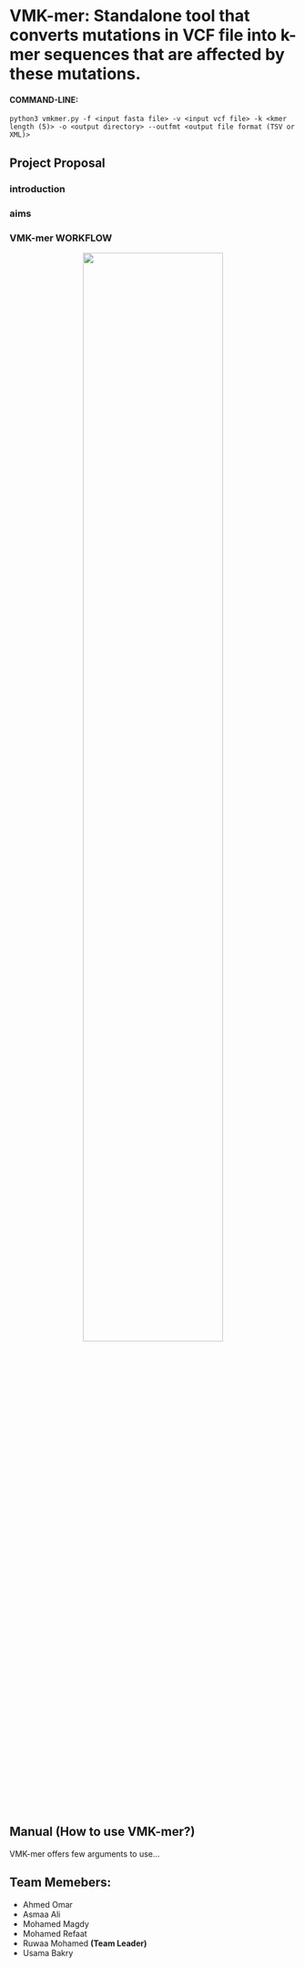 # VMK-mer: Standalone tool that converts mutations in VCF file into k-mer sequences that are affected by these mutations.

#### COMMAND-LINE:
```
python3 vmkmer.py -f <input fasta file> -v <input vcf file> -k <kmer length (5)> -o <output directory> --outfmt <output file format (TSV or XML)>
``` 

## Project Proposal

### introduction


### aims


### VMK-mer WORKFLOW 
<p align="center">
  <img src="https://github.com/ubakry/VMK-mer/blob/master/vmkmer-workflow.jpg"  width="70%" height="70%">
</p>


## Manual (How to use VMK-mer?)
VMK-mer offers few arguments to use...

## Team Memebers:
- Ahmed Omar
- Asmaa Ali
- Mohamed Magdy
- Mohamed Refaat
- Ruwaa Mohamed **(Team Leader)**
- Usama Bakry

